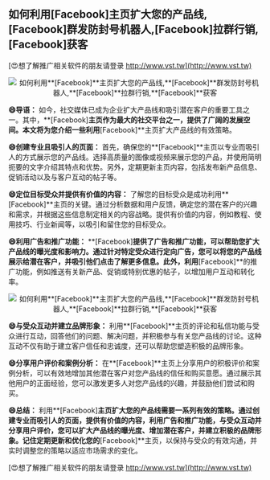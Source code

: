 ## **如何利用**[Facebook]**主页扩大您的产品线,**[Facebook]**群发防封号机器人,**[Facebook]**拉群行销,**[Facebook]**获客**

[😍想了解推广相关软件的朋友请登录 http://www.vst.tw](http://www.vst.tw)

 <center><img src="https://vst.tw/MP4/tuiguang/png/8.png" alt="如何利用**[Facebook]**主页扩大您的产品线,**[Facebook]**群发防封号机器人,**[Facebook]**拉群行销,**[Facebook]**获客"></center>

**😄导语：**
如今，社交媒体已成为企业扩大产品线和吸引潜在客户的重要工具之一。其中，**[Facebook]**主页作为最大的社交平台之一，提供了广阔的发展空间。本文将为您介绍一些利用**[Facebook]**主页扩大产品线的有效策略。

**😄创建专业且吸引人的页面：**
首先，确保您的**[Facebook]**主页以专业而吸引人的方式展示您的产品线。选择高质量的图像或视频来展示您的产品，并使用简明扼要的文字介绍其特点和优势。另外，定期更新主页内容，包括发布新产品信息、促销活动以及与客户互动的帖子等。

**😄定位目标受众并提供有价值的内容：**
了解您的目标受众是成功利用**[Facebook]**主页的关键。通过分析数据和用户反馈，确定您的潜在客户的兴趣和需求，并根据这些信息制定相关的内容战略。提供有价值的内容，例如教程、使用技巧、行业新闻等，以吸引和留住您的目标受众。

**😄利用广告和推广功能：**
**[Facebook]**提供了广告和推广功能，可以帮助您扩大产品线的曝光度和影响力。通过针对特定受众进行定向广告，您可以将您的产品线展示给潜在客户，并吸引他们点击了解更多信息。此外，利用**[Facebook]**的推广功能，例如推送有关新产品、促销或特别优惠的帖子，以增加用户互动和转化率。

 <center><img src="https://vst.tw/MP4/tuiguang/png/8.png" alt="如何利用**[Facebook]**主页扩大您的产品线,**[Facebook]**群发防封号机器人,**[Facebook]**拉群行销,**[Facebook]**获客"></center>

**😄与受众互动并建立品牌形象：**
利用**[Facebook]**主页的评论和私信功能与受众进行互动，回答他们的问题、解决问题，并积极参与有关您产品线的讨论。这种互动不仅有助于建立客户信任和忠诚度，还可以帮助您塑造积极的品牌形象。

**😄分享用户评价和案例分析：**
在**[Facebook]**主页上分享用户的积极评价和案例分析，可以有效地增加其他潜在客户对您产品线的信任和购买意愿。通过展示其他用户的正面经验，您可以激发更多人对您产品线的兴趣，并鼓励他们尝试和购买。

**😄总结：**
利用**[Facebook]**主页扩大您的产品线需要一系列有效的策略。通过创建专业而吸引人的页面，提供有价值的内容，利用广告和推广功能，与受众互动并分享用户评价，您可以扩大产品线的曝光度、增加潜在客户，并建立积极的品牌形象。记住定期更新和优化您的**[Facebook]**主页，以保持与受众的有效沟通，并实时调整您的策略以适应市场需求的变化。

[😍想了解推广相关软件的朋友请登录 http://www.vst.tw](http://www.vst.tw)



